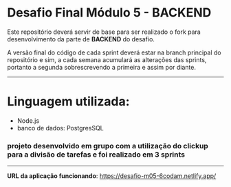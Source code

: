 
# Desafio Final Módulo 5 - BACKEND

Este repositório deverá servir de base para ser realizado o fork para desenvolvimento da parte de **BACKEND** do desafio.

A versão final do código de cada sprint deverá estar na branch principal do repositório e sim, a cada semana acumulará as alterações das sprints, portanto a segunda sobrescrevendo a primeira e assim por diante.

---

# Linguagem utilizada:

- Node.js
- banco de dados: PostgresSQL

### projeto desenvolvido em grupo com a utilização do clickup para a divisão de tarefas e foi realizado em 3 sprints 

---

**URL da aplicação funcionando**: https://desafio-m05-6codam.netlify.app/


